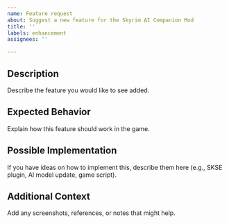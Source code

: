 ```yaml
---
name: Feature request
about: Suggest a new feature for the Skyrim AI Companion Mod
title: ''
labels: enhancement
assignees: ''

---
```


## Description
Describe the feature you would like to see added. 

## Expected Behavior
Explain how this feature should work in the game.

## Possible Implementation
If you have ideas on how to implement this, describe them here (e.g., SKSE plugin, AI model update, game script).

## Additional Context
Add any screenshots, references, or notes that might help.
